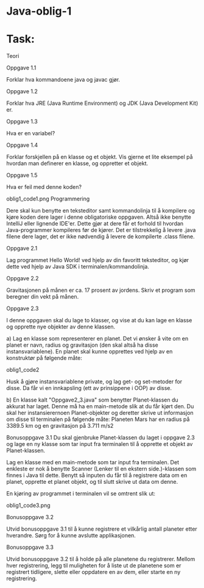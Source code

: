 # Java-oblig-1

# Task:
Teori

Oppgave 1.1

Forklar hva kommandoene java og javac gjør.

Oppgave 1.2

Forklar hva JRE (Java Runtime Environment) og JDK (Java Development Kit) er.

Oppgave 1.3

Hva er en variabel?

Oppgave 1.4

Forklar forskjellen på en klasse og et objekt. Vis gjerne et lite eksempel på hvordan man definerer en klasse, og oppretter et objekt.

Oppgave 1.5

Hva er feil med denne koden?

oblig1_code1.png
Programmering

Dere skal kun benytte en teksteditor samt kommandolinja til å kompilere og kjøre koden dere lager i denne obligatoriske oppgaven. Altså ikke benytte IntelliJ eller lignende IDE'er. Dette gjør at dere får et forhold til hvordan Java-programmer kompileres før de kjører. Det er tilstrekkelig å levere .java filene dere lager, det er ikke nødvendig å levere de kompilerte .class filene.

Oppgave 2.1

Lag programmet Hello World! ved hjelp av din favoritt teksteditor, og kjør dette ved hjelp av Java SDK i terminalen/kommandolinja.

Oppgave 2.2

Gravitasjonen på månen er ca. 17 prosent av jordens. Skriv et program som beregner din vekt på månen.

Oppgave 2.3

I denne oppgaven skal du lage to klasser, og vise at du kan lage en klasse og opprette nye objekter av denne klassen.

a) Lag en klasse som representerer en planet. Det vi ønsker å vite om en planet er navn, radius og gravitasjon (den skal altså ha disse instansvariablene). En planet skal kunne opprettes ved hjelp av en konstruktør på følgende måte:

oblig1_code2

Husk å gjøre instansvariablene private, og lag get- og set-metoder for disse. Da får vi en innkapsling (ett av prinsippene i OOP) av disse.

b) En klasse kalt "Oppgave2_3.java" som benytter Planet-klassen du akkurat har laget. Denne må ha en main-metode slik at du får kjørt den. Du skal her instansierernoen Planet-objekter og deretter skrive ut informasjon om disse til terminalen på følgende måte:
Planeten Mars har en radius på 3389.5 km og en gravitasjon på 3.711 m/s2

Bonusoppgave 3.1
Du skal gjenbruke Planet-klassen du laget i oppgave 2.3 og lage en ny klasse som tar input fra terminalen til å opprette et objekt av Planet-klassen.

Lag en klasse med en main-metode som tar input fra terminalen. Det enkleste er nok å benytte Scanner (Lenker til en ekstern side.)-klassen som finnes i Java til dette. Benytt så inputen du får til å registrere data om en planet, opprette et planet objekt, og til slutt skrive ut data om denne.

En kjøring av programmet i terminalen vil se omtrent slik ut:

oblig1_code3.png

Bonusoppgave 3.2

Utvid bonusoppgave 3.1 til å kunne registrere et vilkårlig antall planeter etter hverandre. Sørg for å kunne avslutte applikasjonen.

Bonusoppgave 3.3

Utvid bonusoppgave 3.2 til å holde på alle planetene du registrerer. Mellom hver registrering, legg til muligheten for å liste ut de planetene som er registrert tidligere, slette eller oppdatere en av dem, eller starte en ny registrering.
